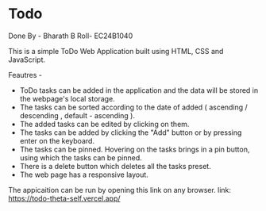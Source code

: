 # Todo

Done By - Bharath B
Roll- EC24B1040

This is a simple ToDo Web Application built using HTML, CSS and JavaScript.

Feautres - 
 * ToDo tasks can be added in the application and the data will be stored in the webpage's local storage.
 * The tasks can be sorted according to the date of added ( ascending / descending , default - ascending ).
 * The added tasks can be edited by clicking on them.
 * The tasks can be added by clicking the "Add" button or by pressing enter on the keyboard.
 * The tasks can be pinned. Hovering on the tasks brings in a pin button, using which the tasks can be pinned.
 * There is a delete button which deletes all the tasks preset.
 * The web page has a responsive layout.

The appicaition can be run by opening this link on any browser. link: https://todo-theta-self.vercel.app/





